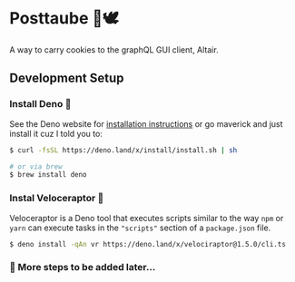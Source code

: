 # Posttaube 📮🕊

A way to carry cookies to the graphQL GUI client, Altair.

## Development Setup

### Install Deno 🦕

See the Deno website for
[installation instructions](https://deno.land/manual@v1.25.0/getting_started/installation)
or go maverick and just install it cuz I told you to:

```bash
$ curl -fsSL https://deno.land/x/install/install.sh | sh

# or via brew
$ brew install deno
```

### Instal Veloceraptor 🦖

Veloceraptor is a Deno tool that executes scripts similar to the way `npm` or
`yarn` can execute tasks in the `"scripts"` section of a `package.json` file.

```bash
$ deno install -qAn vr https://deno.land/x/velociraptor@1.5.0/cli.ts
```

### 🚧 More steps to be added later...
